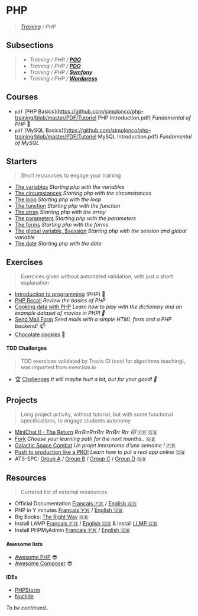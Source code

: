 # PHP
>_[Training](https://github.com/simplonco/training) / PHP_

## Subsections

> * _Training / PHP / **[POO](https://github.com/simplonco/poo-training)**_
> * _Training / PHP / **[PDO](https://github.com/simplonco/pdo-training)**_
> * _Training / PHP / **[Symfony](https://github.com/simplonco/symfony-training)**_
> * _Training / PHP / **[Wordpress](https://github.com/simplonco/wordpress-training)**_

## Courses

* `pdf` [PHP Basics](https://github.com/simplonco/php-training/blob/master/PDF/Tutoriel PHP Introduction.pdf) _Fundamental of PHP_ :elephant:
* `pdf` [MySQL Basics](https://github.com/simplonco/php-training/blob/master/PDF/Tutoriel MySQL Introduction.pdf) _Fundamental of MySQL_

## Starters

> Short ressources to engage your training

* [The variables](https://github.com/simplonco/php-exercises-variable) _Starting php with the variables_
* [The circumstances](https://github.com/simplonco/php-exercises-circumstances) _Starting php with the circumstances_
* [The loop](https://github.com/simplonco/php-exercises-loop) _Starting php with the loop_
* [The function](https://github.com/simplonco/php-exercises-function) _Starting php with the function_
* [The array](https://github.com/simplonco/php-exercises-array) _Starting php with the array_
* [The parameters](https://github.com/simplonco/php-exercises-paramUrl) _Starting php with the parameters_
* [The forms](https://github.com/simplonco/php-exercises-form) _Starting php with the forms_
* [The global variable, $session](https://github.com/simplonco/php-exercises-globalVariable) _Starting php with the session and global variable_
* [The date](https://github.com/simplonco/php-exercises-date) _Starting php with the date_

## Exercises

> Exercices given without automated validation, with just a short explanation

* [Introduction to programming](https://github.com/simplonco/php-introduction) (PHP) :elephant:
* [PHP Recall](https://github.com/simplonco/php-training-base) _Review the basics of PHP_
* [Cooking data with PHP](https://github.com/simplonco/php-cooking-data) _Learn how to play with the dictionary and an example dataset of movies in PHP! :egg:_
* [Send Mail Form](https://github.com/simplonco/php-send-mail-form) _Send mails with a simple HTML form and a PHP backend! :mailbox:_
* [Chocolate cookies](https://github.com/simplonco/chocolate-cookies) :cookie:

#### TDD Challenges

> TDD exercices validated by Travis CI (cool for algorithms teaching), was imported from exercism.io

* :trophy: [Challenges](https://github.com/simplonco/php-challenges) _It will maybe hurt a bit, but for your good! :cactus:_

## Projects

> Long project activity, without tutorial, but with some functional specifications, to engage students autonomy

* [MiniChat II - The Return](https://github.com/simplonco/project-minichat-II-the-return/) _RrrRrrRrrRrr RrrRrr Rrr :cat:_ :fr: :gb:
* [Fork](https://github.com/simplonco/fork) _Choose your learning path for the next months.._ :gb:
* [Galactic Space Combat](https://github.com/simplonco/galactic-space-combat) _Un projet interpromo d'une semaine !_ :fr:
* [Push to production like a PRO!](https://github.com/simplonco/push-me-to-prod-like-a-pro) _Learn how to put a real app online_ :gb:
* ATS-SPC: [Group A](https://github.com/simplonco/ATS-SPC-A) / [Group B](https://github.com/simplonco/ATS-SPC-B) / [Group C](https://github.com/simplonco/ATS-SPC-C) / [Group D](https://github.com/simplonco/ATS-SPC-D) :gb:

## Resources

> Currated list of external ressources

* Official Documentation [Français :fr:](http://php.net/manual/fr/index.php) / [English :gb:](http://php.net/manual/en/index.php)
* PHP in Y minutes [Français :fr:](https://learnxinyminutes.com/docs/fr-fr/php/) / [English :gb:](https://learnxinyminutes.com/docs/php/)
* Big Books: [The Right Way](http://www.phptherightway.com/) :gb:
* Install LAMP [Français :fr:](https://doc.ubuntu-fr.org/lamp) / [English :gb:](https://www.digitalocean.com/community/tutorials/how-to-install-linux-apache-mysql-php-lamp-stack-on-ubuntu-16-04) & Install [LLMP :gb:](https://www.digitalocean.com/community/tutorials/how-to-install-the-llmp-stack-linux-lighttpd-mysql-and-php-on-ubuntu-12-04)
* Install PHPMyAdmin [Français :fr:](https://doc.ubuntu-fr.org/phpmyadmin) / [English :gb:](https://www.digitalocean.com/community/tutorials/how-to-install-and-secure-phpmyadmin-on-ubuntu-16-04)

#### Awesome lists

* [Awesome PHP](https://github.com/ziadoz/awesome-php) :sunglasses:
* [Awesome Composer](https://github.com/jakoch/awesome-composer) :sunglasses:

#### IDEs

* [PHPStorm](https://www.jetbrains.com/phpstorm/)
* [Nuclide](https://nuclide.io/)

_To be continued.._
